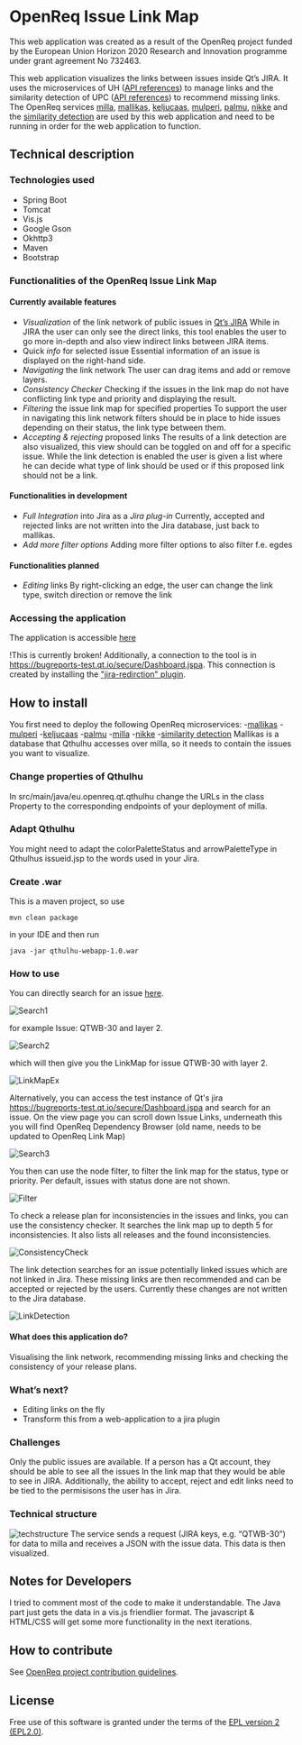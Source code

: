 # OpenReq Issue Link Map

This web application was created as a result of the OpenReq project funded by the European Union Horizon 2020 Research and Innovation programme under grant agreement No 732463.

This web application visualizes the links between issues inside Qt’s JIRA. It uses the microservices of UH ([API references](https://api.openreq.eu/#/services/milla)) to manage links and the similarity detection of UPC ([API references](https://api.openreq.eu/#/services/similarity-detection)) to recommend missing links.
The OpenReq services [milla](https://github.com/OpenReqEU/milla), [mallikas](https://github.com/OpenReqEU/mallikas), [keljucaas](https://github.com/OpenReqEU/keljucaas), [mulperi](https://github.com/OpenReqEU/mulperi), [palmu](https://github.com/OpenReqEU/palmu), [nikke](https://github.com/OpenReqEU/nikke) and the [similarity detection](https://github.com/OpenReqEU/similarity-detection) are used by this web application and need to be running in order for the web application to function.

## Technical description
### Technologies used
- Spring Boot
- Tomcat
- Vis.js
- Google Gson
- Okhttp3 
- Maven
- Bootstrap

### Functionalities of the OpenReq Issue Link Map
#### Currently available features
- *Visualization* of the link network of public issues in [Qt’s JIRA](https://bugreports.qt.io/secure/Dashboard.jspa)
While in JIRA the user can only see the direct links, this tool enables the user to go more in-depth and also view indirect links between JIRA items.
- Quick *info* for selected issue
Essential information of an issue is displayed on the right-hand side.
- *Navigating* the link network
The user can drag items and add or remove layers.
- *Consistency Checker*
Checking if the issues in the link map do not have conflicting link type and priority and displaying the result.
- *Filtering* the issue link map for specified properties
To support the user in navigating this link network filters should be in place to hide issues depending on their status, the link type between them.
- *Accepting & rejecting* proposed links
The results of a link detection are also visualized, this view should can be toggled on and off for a specific issue. While the link detection is enabled the user is given a list where he can decide what type of link should be used or if this proposed link should not be a link.

#### Functionalities in development
- *Full Integration* into Jira as a *Jira plug-in*
Currently, accepted and rejected links are not written into the Jira database, just back to mallikas.
- *Add more filter options*
Adding more filter options to also filter f.e. egdes

#### Functionalities planned
- *Editing* links
By right-clicking an edge, the user can change the link type, switch direction or remove the link

### Accessing the application
The application is accessible [here](https://api.openreq.eu/openreq-issue-link-map/)

!This is currently broken! Additionally, a connection to the tool is in https://bugreports-test.qt.io/secure/Dashboard.jspa. This connection is created by installing the ["jira-redirction" plugin](https://github.com/OpenReqEU/jira-redirection).

## How to install
You first need to deploy the following OpenReq microservices:
-[mallikas](https://github.com/OpenReqEU/mallikas)
-[mulperi](https://github.com/OpenReqEU/mulperi)
-[keljucaas](https://github.com/OpenReqEU/keljucaas)
-[palmu](https://github.com/OpenReqEU/palmu)
-[milla](https://github.com/OpenReqEU/milla)
-[nikke](https://github.com/OpenReqEU/nikke)
-[similarity detection](https://github.com/OpenReqEU/similarity-detection) 
Mallikas is a database that Qthulhu accesses over milla, so it needs to contain the issues you want to visualize.

### Change properties of Qthulhu
In src/main/java/eu.openreq.qt.qthulhu change the URLs in the class Property to the corresponding endpoints of your deployment of milla.

### Adapt Qthulhu
You might need to adapt the colorPaletteStatus and arrowPaletteType in Qthulhus issueid.jsp to the words used in your Jira.

### Create .war
This is a maven project, so use 
```
mvn clean package
```
in your IDE and then run 
```
java -jar qthulhu-webapp-1.0.war
```

### How to use
You can directly search for an issue [here](https://api.openreq.eu/openreq-issue-link-map/).

![Search1](https://github.com/OpenReqEU/qthulhu/blob/master/pics/Search1.png)

for example Issue: QTWB-30 and layer 2.

![Search2](https://github.com/OpenReqEU/qthulhu/blob/master/pics/Search2.png)

which will then give you the LinkMap for issue QTWB-30 with layer 2.

![LinkMapEx](https://github.com/OpenReqEU/qthulhu/blob/master/pics/ExampleLinkMap.png)

Alternatively, you can access the test instance of Qt's jira https://bugreports-test.qt.io/secure/Dashboard.jspa and search for an issue. On the view page you can scroll down Issue Links, underneath this you will find OpenReq Dependency Browser (old name, needs to be updated to OpenReq Link Map)

![Search3](https://github.com/OpenReqEU/qthulhu/blob/master/pics/Search3.png)

You then can use the node filter, to filter the link map for the status, type or priority. Per default, issues with status done are not shown.

![Filter](https://github.com/OpenReqEU/qthulhu/blob/master/pics/Filter.png)

To check a release plan for inconsistencies in the issues and links, you can use the consistency checker. It searches the link map up to depth 5 for inconsistencies. It also lists all releases and the found inconsistencies.

![ConsistencyCheck](https://github.com/OpenReqEU/qthulhu/blob/master/pics/ConsistencyCheck.png)

The link detection searches for an issue potentially linked issues which are not linked in Jira. These missing links are then recommended and can be accepted or rejected by the users. Currently these changes are not written to the Jira database.

![LinkDetection](https://github.com/OpenReqEU/qthulhu/blob/master/pics/LinkDetection.png)


#### What does this application do?
Visualising the link network, recommending missing links and checking the consistency of your release plans.

### What’s next?
- Editing links on the fly
- Transform this from a web-application to a jira plugin

### Challenges
Only the public issues are available. If a person has a Qt account, they should be able to see all the issues In the link map that they would be able to see in JIRA. Additionally, the ability to accept, reject and edit links need to be tied to the permisisons the user has in Jira.

### Technical structure
![techstructure](https://github.com/OpenReqEU/qthulhu/blob/master/pics/TechnicalStructure.png)
The service sends a request (JIRA keys, e.g. “QTWB-30”) for data to milla and receives a JSON with the issue data. This data is then visualized.

## Notes for Developers
I tried to comment most of the code to make it understandable. 
The Java part just gets the data in a vis.js friendlier format. The javascript & HTML/CSS will get some more functionality in the next iterations.

## How to contribute
See [OpenReq project contribution guidelines](https://github.com/OpenReqEU/OpenReq/blob/master/CONTRIBUTING.md). 

## License
Free use of this software is granted under the terms of the [EPL version 2 (EPL2.0)](https://www.eclipse.org/legal/epl-2.0/).
